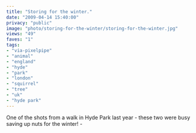 ```yaml
---
title: "Storing for the winter."
date: "2009-04-14 15:40:00"
privacy: "public"
image: "photo/storing-for-the-winter/storing-for-the-winter.jpg"
views: "49"
faves: "1"
tags:
- "via-pixelpipe"
- "animal"
- "england"
- "hyde"
- "park"
- "london"
- "squirrel"
- "tree"
- "uk"
- "hyde park"
---
```

One of the shots from a walk in Hyde Park last year - these two were busy saving up nuts for the winter! - <a href="/photos/2009/04/14/storing-for-the-winter"></a>
